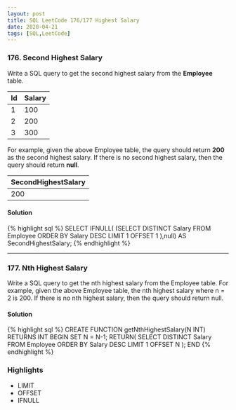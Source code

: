 ```yaml
---
layout: post
title: SQL LeetCode 176/177 Highest Salary
date: 2020-04-21
tags: [SQL,LeetCode]
---
```


### 176. Second Highest Salary ###

Write a SQL query to get the second highest salary from the **Employee** table.

| Id | Salary |  
|----|--------|
| 1  |  100   |   
| 2  |  200   |
| 3  |  300   |


For example, given the above Employee table, the query should return **200** as
the second highest salary. If there is no second highest salary, then the query
should return **null**.

| SecondHighestSalary |
|---------------------|
|       200           |

#### Solution ####
{% highlight sql %}
SELECT
IFNULL(
(SELECT DISTINCT Salary
 FROM Employee
 ORDER BY Salary DESC
 LIMIT 1 OFFSET 1
),null) AS SecondHighestSalary;
{% endhighlight %}

***

### 177. Nth Highest Salary ###

Write a SQL query to get the nth highest salary from the Employee table.
For example, given the above Employee table, the nth highest salary where n = 2 is 200.
If there is no nth highest salary, then the query should return null.

#### Solution ####
{% highlight sql %}
CREATE FUNCTION getNthHighestSalary(N INT) RETURNS INT
BEGIN
    SET N = N-1;
RETURN(
  SELECT DISTINCT Salary
	FROM Employee
	ORDER BY Salary DESC
  LIMIT 1 OFFSET N
  );
END
{% endhighlight %}

### Highlights ###
* LIMIT
* OFFSET
* IFNULL

<br />
<br />
<br />
<br />
